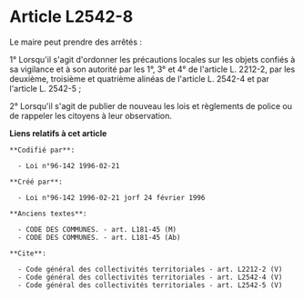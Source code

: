 # Article L2542-8

Le maire peut prendre des arrêtés : 

1° Lorsqu'il s'agit d'ordonner les précautions locales sur les objets confiés à sa vigilance et à son autorité par les 1°, 3°
et 4° de l'article L. 2212-2, par les deuxième, troisième et quatrième alinéas de l'article L. 2542-4 et par l'article L.
2542-5 ; 

2° Lorsqu'il s'agit de publier de nouveau les lois et règlements de police ou de rappeler les citoyens à leur observation.

**Liens relatifs à cet article**

	**Codifié par**:

	  - Loi n°96-142 1996-02-21

	**Créé par**:

	  - Loi n°96-142 1996-02-21 jorf 24 février 1996

	**Anciens textes**:

	  - CODE DES COMMUNES. - art. L181-45 (M)
	  - CODE DES COMMUNES. - art. L181-45 (Ab)

	**Cite**:

	  - Code général des collectivités territoriales - art. L2212-2 (V)
	  - Code général des collectivités territoriales - art. L2542-4 (V)
	  - Code général des collectivités territoriales - art. L2542-5 (V)
